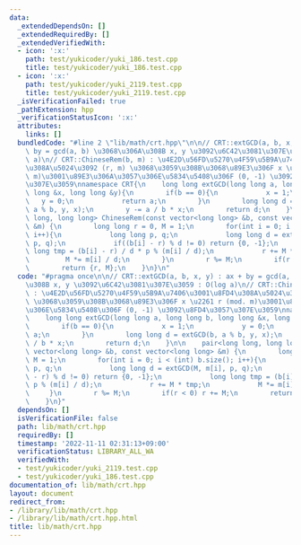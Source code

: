 ```yaml
---
data:
  _extendedDependsOn: []
  _extendedRequiredBy: []
  _extendedVerifiedWith:
  - icon: ':x:'
    path: test/yukicoder/yuki_186.test.cpp
    title: test/yukicoder/yuki_186.test.cpp
  - icon: ':x:'
    path: test/yukicoder/yuki_2119.test.cpp
    title: test/yukicoder/yuki_2119.test.cpp
  _isVerificationFailed: true
  _pathExtension: hpp
  _verificationStatusIcon: ':x:'
  attributes:
    links: []
  bundledCode: "#line 2 \"lib/math/crt.hpp\"\n\n// CRT::extGCD(a, b, x, y) : ax +\
    \ by = gcd(a, b) \u3068\u306A\u308B x, y \u3092\u6C42\u3081\u307E\u3059 : O(log\
    \ a)\n// CRT::ChineseRem(b, m) : \u4E2D\u56FD\u5270\u4F59\u5B9A\u7406\u3001\u8FD4\
    \u308A\u5024\u3092 (r, m) \u3068\u3059\u308B\u3068\u89E3\u306F x \u2261 r (mod.\
    \ m)\u3001\u89E3\u306A\u3057\u306E\u5834\u5408\u306F (0, -1) \u3092\u8FD4\u3057\
    \u307E\u3059\nnamespace CRT{\n    long long extGCD(long long a, long long b, long\
    \ long &x, long long &y){\n        if(b == 0){\n            x = 1;\n         \
    \   y = 0;\n            return a;\n        }\n        long long d = extGCD(b,\
    \ a % b, y, x);\n        y -= a / b * x;\n        return d;\n    }\n\n    pair<long\
    \ long, long long> ChineseRem(const vector<long long> &b, const vector<long long>\
    \ &m) {\n        long long r = 0, M = 1;\n        for(int i = 0; i < (int) b.size();\
    \ i++){\n            long long p, q;\n            long long d = extGCD(M, m[i],\
    \ p, q);\n            if((b[i] - r) % d != 0) return {0, -1};\n            long\
    \ long tmp = (b[i] - r) / d * p % (m[i] / d);\n            r += M * tmp;\n   \
    \         M *= m[i] / d;\n        }\n        r %= M;\n        if(r < 0) r += M;\n\
    \        return {r, M};\n    }\n}\n"
  code: "#pragma once\n\n// CRT::extGCD(a, b, x, y) : ax + by = gcd(a, b) \u3068\u306A\
    \u308B x, y \u3092\u6C42\u3081\u307E\u3059 : O(log a)\n// CRT::ChineseRem(b, m)\
    \ : \u4E2D\u56FD\u5270\u4F59\u5B9A\u7406\u3001\u8FD4\u308A\u5024\u3092 (r, m)\
    \ \u3068\u3059\u308B\u3068\u89E3\u306F x \u2261 r (mod. m)\u3001\u89E3\u306A\u3057\
    \u306E\u5834\u5408\u306F (0, -1) \u3092\u8FD4\u3057\u307E\u3059\nnamespace CRT{\n\
    \    long long extGCD(long long a, long long b, long long &x, long long &y){\n\
    \        if(b == 0){\n            x = 1;\n            y = 0;\n            return\
    \ a;\n        }\n        long long d = extGCD(b, a % b, y, x);\n        y -= a\
    \ / b * x;\n        return d;\n    }\n\n    pair<long long, long long> ChineseRem(const\
    \ vector<long long> &b, const vector<long long> &m) {\n        long long r = 0,\
    \ M = 1;\n        for(int i = 0; i < (int) b.size(); i++){\n            long long\
    \ p, q;\n            long long d = extGCD(M, m[i], p, q);\n            if((b[i]\
    \ - r) % d != 0) return {0, -1};\n            long long tmp = (b[i] - r) / d *\
    \ p % (m[i] / d);\n            r += M * tmp;\n            M *= m[i] / d;\n   \
    \     }\n        r %= M;\n        if(r < 0) r += M;\n        return {r, M};\n\
    \    }\n}"
  dependsOn: []
  isVerificationFile: false
  path: lib/math/crt.hpp
  requiredBy: []
  timestamp: '2022-11-11 02:31:13+09:00'
  verificationStatus: LIBRARY_ALL_WA
  verifiedWith:
  - test/yukicoder/yuki_2119.test.cpp
  - test/yukicoder/yuki_186.test.cpp
documentation_of: lib/math/crt.hpp
layout: document
redirect_from:
- /library/lib/math/crt.hpp
- /library/lib/math/crt.hpp.html
title: lib/math/crt.hpp
---
```

